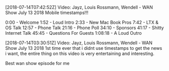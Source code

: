 [2018-07-14T07:42:52Z] Video: Jayz, Louis Rossmann, Wendell - WAN Show July 13 2018 
Mobile timestamps!!!

0:00 - Welcome
1:52 - Loud Intro
2:33 - New Mac Book Pros
7:42 - LTX & OS Talk
12:57 - Phone Talk
21:16 - Phone Poll
34:10 - Sponsors
41:17 - Shitty Internet Talk
45:45 - Questions For Guests
1:08:18 - A Loud Outro

[2018-07-14T03:30:51Z] Video: Jayz, Louis Rossmann, Wendell - WAN Show July 13 2018 
1st time ever that i didnt use timestamps to get the news i want, the entire thing on this video is very entertaining and interesting.

Best wan show episode for me

